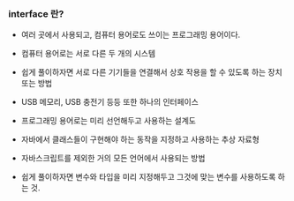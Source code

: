 ### interface 란?

- 여러 곳에서 사용되고, 컴퓨터 용어로도 쓰이는 프로그래밍 용어이다.

- 컴퓨터 용어로는 서로 다른 두 개의 시스템
- 쉽게 풀이하자면 서로 다른 기기들을 연결해서 상호 작용을 할 수 있도록 하는 장치 또는 방법
- USB 메모리, USB 충전기 등등 또한 하나의 인터페이스

- 프로그래밍 용어로는 미리 선언해두고 사용하는 설계도
- 자바에서 클래스들이 구현해야 하는 동작을 지정하고 사용하는 추상 자료형
- 자바스크립트를 제외한 거의 모든 언어에서 사용되는 방법
- 쉽게 풀이하자면 변수와 타입을 미리 지정해두고 그것에 맞는 변수를 사용하도록 하는 것.
